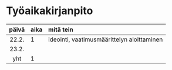 # Työaikakirjanpito

| päivä | aika | mitä tein  |
| :----:|:-----| :-----|
| 22.2. | 1    | ideointi, vaatimusmäärittelyn aloittaminen |
| 23.2. |      |  |
| yht   | 1    | | 
